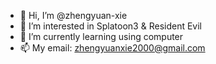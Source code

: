 - 👋 Hi, I’m @zhengyuan-xie
- 👀 I’m interested in Splatoon3 & Resident Evil
- 🌱 I’m currently learning using computer
- 📫 My email: zhengyuanxie2000@gmail.com

<!---
zhengyuan-xie/zhengyuan-xie is a ✨ special ✨ repository because its `README.md` (this file) appears on your GitHub profile.
You can click the Preview link to take a look at your changes.
--->

